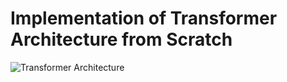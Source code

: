 # Implementation of Transformer Architecture from Scratch

![Transformer Architecture](https://machinelearningmastery.com/wp-content/uploads/2021/08/attention_research_1.png)
